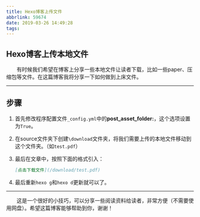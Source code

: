 ```yaml
---
title: Hexo博客上传文件
abbrlink: 59674
date: 2019-03-26 14:49:28
tags:
---
```


## Hexo博客上传本地文件

&emsp;&emsp;有时候我们希望在博客上分享一些本地文件让读者下载，比如一些paper、压缩包等文件。在这篇博客我将分享一下如何做到上床文件。

<!-- more -->

---

## 步骤

1. 首先修改程序配置文件`_config.yml`中的**post_asset_folder:**，这个选项设置为`True`。

2. 在source文件夹下创建`\download`文件夹，将我们需要上传的本地文件移动到这个文件夹。（如`test.pdf`）

3. 最后在文章中，按照下面的格式引入：

   ```markdown
   [点击下载文件](/download/test.pdf)
   ```

4. 最后重新`hexo g`和`hexo d`更新就可以了。

---

&emsp;&emsp;这是一个很好的小技巧，可以分享一些阅读资料给读者，非常方便（不需要使用网盘）。希望这篇博客能够帮助到你，谢谢！